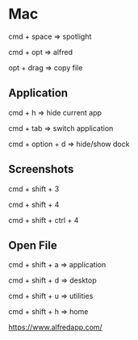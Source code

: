 # Mac

cmd + space => spotlight

cmd + opt => alfred

opt + drag => copy file

## Application

cmd + h => hide current app

cmd + tab => switch application

cmd + option + d => hide/show dock

## Screenshots

cmd + shift + 3

cmd + shift + 4

cmd + shift + ctrl + 4

## Open File

cmd + shift + a => application

cmd + shift + d => desktop

cmd + shift + u => utilities

cmd + shift + h => home


https://www.alfredapp.com/